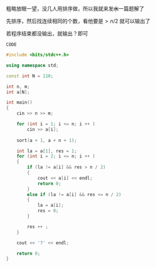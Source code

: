 粗略放眼一望，没几人用排序做，所以我就来发~~水~~一篇题解了

先排序，然后找连续相同的个数，看他要是$> n / 2$ 就可以输出了

若程序结束都没输出，就输出？即可

`CODE`

```cpp
#include <bits/stdc++.h>

using namespace std;

const int N = 110;

int n, m;
int a[N];

int main()
{
    cin >> n >> m;

    for (int i = 1; i <= n; i ++ )
        cin >> a[i];
    
    sort(a + 1, a + n + 1);

    int la = a[1], res = 1;
    for (int i = 2; i <= n; i ++ )
    {
        if (la != a[i] && res > n / 2)
        {
            cout << a[i] << endl;
            return 0;
        }
        else if (la != a[i] && res <= n / 2)
        {
            la = a[i];
            res = 0;
        }

        res ++ ;
    }

    cout << '?' << endl;

    return 0;
}
```